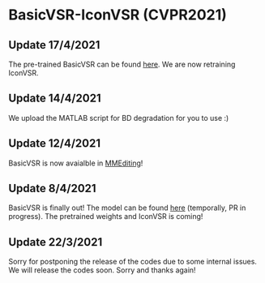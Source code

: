# BasicVSR-IconVSR (CVPR2021)

## Update 17/4/2021
The pre-trained BasicVSR can be found [here](https://github.com/open-mmlab/mmediting/tree/master/configs/restorers/basicvsr). We are now retraining IconVSR.

## Update 14/4/2021
We upload the MATLAB script for BD degradation for you to use :)

## Update 12/4/2021
BasicVSR is now avaialble in [MMEditing](https://github.com/open-mmlab/mmediting/blob/master/mmedit/models/backbones/sr_backbones/basicvsr_net.py)!

## Update 8/4/2021
BasicVSR is finally out! The model can be found [here](https://github.com/open-mmlab/mmediting/pull/245) (temporally, PR in progress). The pretrained weights and IconVSR is coming!

## Update 22/3/2021
Sorry for postponing the release of the codes due to some internal issues. We will release the codes soon. Sorry and thanks again!
